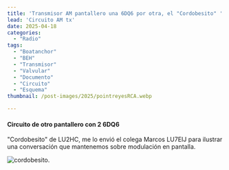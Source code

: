 ```yaml
---
title: 'Transmisor AM pantallero una 6DQ6 por otra, el "Cordobesito" '
lead: 'Circuito AM tx'
date: 2025-04-18
categories:
  - "Radio"
tags:
  - "Boatanchor"
  - "BEH"
  - "Transmisor"
  - "Valvular"
  - "Documento"
  - "Circuito"
  - "Esquema"
thumbnail: /post-images/2025/pointreyesRCA.webp

---
```


#### Circuito de otro pantallero con 2 6DQ6

"Cordobesito" de LU2HC, me lo envió el colega Marcos LU7EIJ para ilustrar una
conversación que mantenemos sobre modulación en pantalla.

![cordobesito.](/post-images/2025/cordobesito.jpeg "tx circuito")


